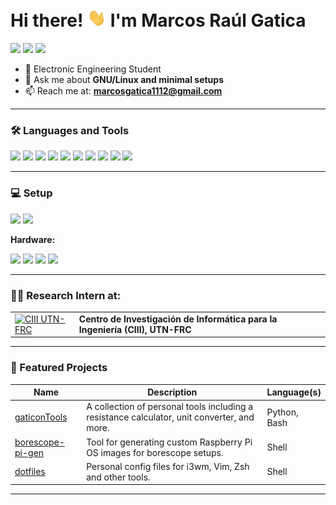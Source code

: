 <h1 align="left">Hi there! <img src="https://raw.githubusercontent.com/ABSphreak/ABSphreak/master/gifs/Hi.gif" width="30px" /> I'm Marcos Raúl Gatica</h1>

<p align="left"> 
  <img src="https://img.shields.io/badge/Arch_Linux-1793D1?style=for-the-badge&logo=arch-linux&logoColor=white" /> 
  <img src="https://img.shields.io/badge/i3wm-526366?style=for-the-badge&logo=i3&logoColor=white" />
  <img src="https://img.shields.io/badge/Debian-A81D33?style=for-the-badge&logo=debian&logoColor=white" />
</p>

- 🚀 Electronic Engineering Student  
- 💬 Ask me about **GNU/Linux and minimal setups**  
- 📫 Reach me at: **marcosgatica1112@gmail.com**

---

### 🛠️ Languages and Tools

<p align="left"> 
  <img src="https://img.shields.io/badge/C-00599C?style=for-the-badge&logo=c&logoColor=white" />
  <img src="https://img.shields.io/badge/C++-00599C?style=for-the-badge&logo=c%2B%2B&logoColor=white" />
  <img src="https://img.shields.io/badge/Bash-121011?style=for-the-badge&logo=gnu-bash&logoColor=white" />
  <img src="https://img.shields.io/badge/Java-ED8B00?style=for-the-badge&logo=openjdk&logoColor=white" />
  <img src="https://img.shields.io/badge/Python-3776AB?style=for-the-badge&logo=python&logoColor=white" />
  <img src="https://img.shields.io/badge/LaTeX-008080?style=for-the-badge&logo=latex&logoColor=white" />
  <img src="https://img.shields.io/badge/Raspberry_Pi-C51A4A?style=for-the-badge&logo=raspberry-pi&logoColor=white" />
  <img src="https://img.shields.io/badge/LOGO!_Soft-009999?style=for-the-badge&logo=siemens&logoColor=white" />
  <img src="https://img.shields.io/badge/Linux-FCC624?style=for-the-badge&logo=linux&logoColor=black" />
  <img src="https://img.shields.io/badge/Git-F05032?style=for-the-badge&logo=git&logoColor=white" />
</p>

---

### 💻 Setup

<p align="left"> 
  <img src="https://img.shields.io/badge/Vim-57A143?style=for-the-badge&logo=vim&logoColor=white" />
  <img src="https://img.shields.io/badge/Zsh-89E051?style=for-the-badge&logo=gnu-bash&logoColor=black" />
</p>

**Hardware:**

<p align="left">
  <img src="https://img.shields.io/badge/Dell_G15_5515-007DB8?style=for-the-badge&logo=dell&logoColor=white" />
  <img src="https://img.shields.io/badge/Raspberry_Pi_4B+-C51A4A?style=for-the-badge&logo=raspberry-pi&logoColor=white" />
  <img src="https://img.shields.io/badge/Arduino_Mega-00979D?style=for-the-badge&logo=arduino&logoColor=white" />
  <img src="https://img.shields.io/badge/Arduino_Uno_R3-00979D?style=for-the-badge&logo=arduino&logoColor=white" />
</p>

---

### 👨‍🔬 Research Intern at:

<table>
  <tr>
    <td>
      <a href="https://ciii.frc.utn.edu.ar/wiki/">
        <img src="https://avatars.githubusercontent.com/u/33964965?v=4" alt="CIII UTN-FRC" height="50px"/>
      </a>
    </td>
    <td>
      <strong>Centro de Investigación de Informática para la Ingeniería (CIII), UTN-FRC</strong>
    </td>
  </tr>
</table>

---

### 🚀 Featured Projects

| Name                                                                                           | Description                                                                                   | Language(s)         |
|------------------------------------------------------------------------------------------------|-----------------------------------------------------------------------------------------------|---------------------|
| [gaticonTools](https://github.com/marcosgatica2003/gaticonTools/tree/devel)                    | A collection of personal tools including a resistance calculator, unit converter, and more.   | Python, Bash        |
| [borescope-pi-gen](https://gitlab.com/boroscope/borescope-pi-gen)                              | Tool for generating custom Raspberry Pi OS images for borescope setups.                       | Shell               |
| [dotfiles](https://github.com/marcosgatica2003/utilidadesYSistema)                                       | Personal config files for i3wm, Vim, Zsh and other tools.                                     | Shell               |

---
